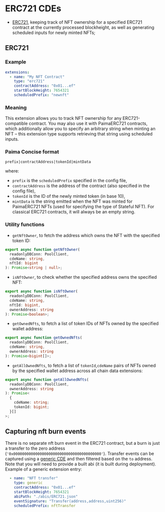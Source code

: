 # ERC721 CDEs

- [ERC721](#erc721), keeping track of NFT ownership for a specified ERC721 contract at the currently processed blockheight, as well as generating scheduled inputs for newly minted NFTs;

## ERC721

### Example

```yaml
extensions:
  - name: "My NFT Contract"
    type: "erc721"
    contractAddress: "0x01...ef"
    startBlockHeight: 7654321
    scheduledPrefix: "newnft"
```

### Meaning

This extension allows you to track NFT ownership for any ERC721-compatible contract. You may also use it with PaimaERC721 contracts, which additionally allow you to specify an arbitrary string when minting an NFT &ndash; this extension type supports retrieving that string using scheduled inputs.

### Paima Concise format

```
prefix|contractAddress|tokenId|mintData
```

where:

- `prefix` is the `scheduledPrefix` specified in the config file,
- `contractAddress` is the address of the contract (also specified in the config file),
- `tokenId` is the ID of the newly minted token (in base 10),
- `mintData` is the string emitted when the NFT was minted for PaimaERC721 NFTs (used for specifying the type of Stateful NFT). For classical ERC721 contracts, it will always be an empty string.

### Utility functions

- `getNftOwner`, to fetch the address which owns the NFT with the specified token ID:

```ts
export async function getNftOwner(
  readonlyDBConn: PoolClient,
  cdeName: string,
  nftId: bigint
): Promise<string | null>;
```

- `isNftOwner`, to check whether the specified address owns the specified NFT:

```ts
export async function isNftOwner(
  readonlyDBConn: PoolClient,
  cdeName: string,
  nftId: bigint,
  ownerAddress: string
): Promise<boolean>;
```

- `getOwnedNfts`, to fetch a list of token IDs of NFTs owned by the specified wallet address:

```ts
export async function getOwnedNfts(
  readonlyDBConn: PoolClient,
  cdeName: string,
  ownerAddress: string
): Promise<bigint[]>;
```

- `getAllOwnedNfts`, to fetch a list of `tokenId`,`cdeName` pairs of NFTs owned by the specified wallet address across all chain data extensions:

```ts
export async function getAllOwnedNfts(
  readonlyDBConn: PoolClient,
  ownerAddress: string
): Promise<
  {
    cdeName: string;
    tokenId: bigint;
  }[]
>;
```

## Capturing nft burn events

There is no separate nft burn event in the ERC721 contract, but a burn is just a transfer to the zero address (`'0x0000000000000000000000000000000000000000'`). Transfer events can be captured using a [generic CDE](./999-Generic.md) and then filtered based on the `to` address. Note that you will need to provide a built abi (it is built during deployment). Example of a generic extension entry:
```yaml
  - name: "NFT transfer"
    type: generic
    contractAddress: "0x01...ef"
    startBlockHeight: 7654321
    abiPath: "./abis/ERC721.json"
    eventSignature: "Transfer(address,address,uint256)"
    scheduledPrefix: nftTransfer
```
